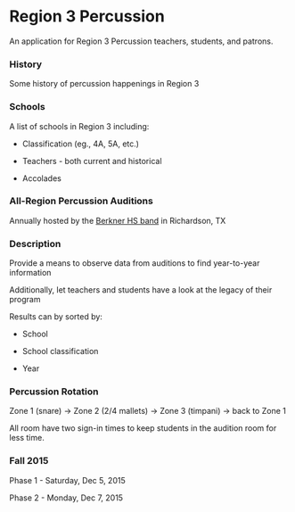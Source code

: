 # Region 3 Percussion

An application for Region 3 Percussion teachers, students, and patrons.


### History

Some history of percussion happenings in Region 3


### Schools

A list of schools in Region 3 including:

* Classification (eg., 4A, 5A, etc.)

* Teachers - both current and historical

* Accolades


### All-Region Percussion Auditions

Annually hosted by the [Berkner HS band](http://berknerband.com/home/) in Richardson, TX


### Description

Provide a means to observe data from auditions to find year-to-year information

Additionally, let teachers and students have a look at the legacy of their program

Results can by sorted by:

* School

* School classification

* Year


### Percussion Rotation

Zone 1 (snare) → Zone 2 (2/4 mallets) → Zone 3 (timpani) → back to Zone 1

All room have two sign-in times to keep students in the audition room for less time.


### Fall 2015

Phase 1 - Saturday, Dec 5, 2015

Phase 2 - Monday, Dec 7, 2015
